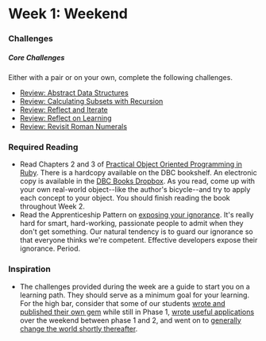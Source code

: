 # Week 1:  Weekend

### Challenges

##### Core Challenges
Either with a pair or on your own, complete the following challenges.
- [Review: Abstract Data Structures](https://github.com/bobolinks-2014/review-abstract-data-structures-challenge)
- [Review: Calculating Subsets with Recursion](https://github.com/bobolinks-2014/review-calculating-subsets-with-recursion-challenge)
- [Review: Reflect and Iterate](https://github.com/bobolinks-2014/review-reflect-and-iterate-challenge)
- [Review: Reflect on Learning](https://github.com/bobolinks-2014/review-reflect-on-learning-challenge)
- [Review: Revisit Roman Numerals](https://github.com/bobolinks-2014/review-revisit-roman-numeral-challenge)

### Required Reading
- Read Chapters 2 and 3 of [Practical Object Oriented Programming in Ruby](http://www.beginsmarter.com/pdf/Practical_OO_Design_Ruby.pdf).  There is a hardcopy available on the DBC bookshelf.  An electronic copy is available in the [DBC Books Dropbox](https://www.dropbox.com/s/jp1qjx2qhb1wqm8/Practical%20Object%20Oriented%20Design%20in%20Ruby.pdf).  As you read, come up with your own real-world object--like the author's bicycle--and try to apply each concept to your object.  You should finish reading the book throughout Week 2.
- Read the Apprenticeship Pattern on [exposing your ignorance](http://ofps.oreilly.com/titles/9780596518387/emptying_the_cup.html#expose_your_ignorance).  It's really hard for smart, hard-working, passionate people to admit when they don't get something. Our natural tendency is to guard our ignorance so that everyone thinks we're competent.  Effective developers expose their ignorance. Period.

### Inspiration
- The challenges provided during the week are a guide to start you on a learning path. They should serve as a minimum goal for your learning.  For the high bar, consider that some of our students [wrote and published their own gem](https://github.com/sandbochs/local_message) while still in Phase 1, [wrote useful applications](http://www.codequizzes.com/) over the weekend between phase 1 and 2, and went on to [generally change the world shortly thereafter](http://devbootcamp.com/2013/08/19/how-dbcers-are-turning-your-browser-into-a-snake-playing-gosling-loving-wonderwolrd/).
